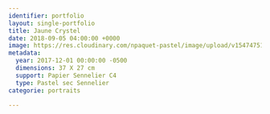 ```yaml
---
identifier: portfolio
layout: single-portfolio
title: Jaune Crystel
date: 2018-09-05 04:00:00 +0000
image: https://res.cloudinary.com/npaquet-pastel/image/upload/v1547475121/16711945_1860028477599724_181452801893996430_n.jpg
metadata:
  year: 2017-12-01 00:00:00 -0500
  dimensions: 37 X 27 cm
  support: Papier Sennelier C4
  type: Pastel sec Sennelier
categorie: portraits

---
```

